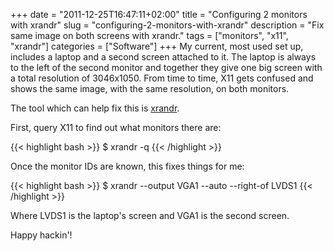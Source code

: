 +++
date = "2011-12-25T16:47:11+02:00"
title = "Configuring 2 monitors with xrandr"
slug = "configuring-2-monitors-with-xrandr"
description = "Fix same image on both screens with xrandr."
tags = ["monitors", "x11", "xrandr"]
categories = ["Software"]
+++
My current, most used set up, includes a laptop and a second screen attached to it. The laptop is always to the left of the second monitor and together they give one big screen with a total resolution of 3046x1050. From time to time, X11 gets confused and shows the same image, with the same resolution, on both monitors.

The tool which can help fix this is <a href="http://www.x.org/wiki/Projects/XRandR">xrandr</a>.

First, query X11 to find out what monitors there are:

{{< highlight bash >}}
$ xrandr -q
{{< /highlight >}}

Once the monitor IDs are known, this fixes things for me:

{{< highlight bash >}}
$ xrandr --output VGA1 --auto --right-of LVDS1
{{< /highlight >}}

Where LVDS1 is the laptop's screen and VGA1 is the second screen.

Happy hackin'!
